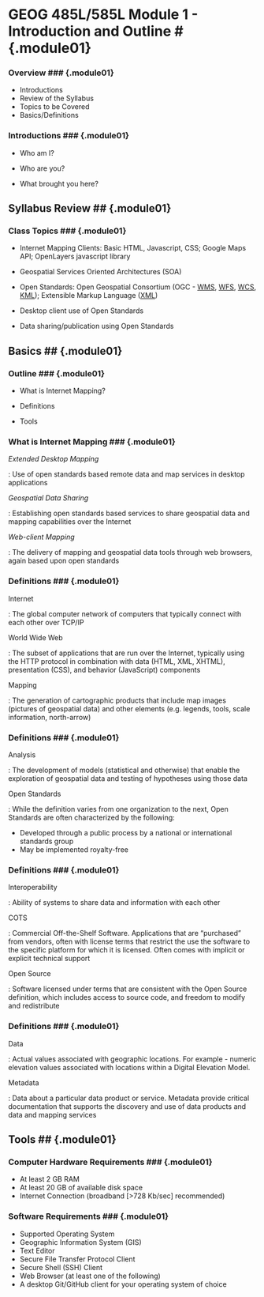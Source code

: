 <!---------------------------------------------------------------------------->
<!-- Week 01 ----------------------------------------------------------------->
<!-- Lecture 01 a 01 --------------------------------------------------------->
<!-- Introduction and Outline ------------------------------------------------>
<!---------------------------------------------------------------------------->

# GEOG 485L/585L Module 1 - Introduction and Outline # {.module01}

### Overview ### {.module01}

* Introductions
* Review of the Syllabus
* Topics to be Covered
* Basics/Definitions

### Introductions ### {.module01}

* Who am I?

* Who are you?

* What brought you here?

## Syllabus Review ## {.module01}

### Class Topics ###  {.module01}

* Internet Mapping Clients: Basic HTML, Javascript, CSS; Google Maps API; OpenLayers javascript library

* Geospatial Services Oriented Architectures (SOA)

* Open Standards: Open Geospatial Consortium (OGC - [WMS](http://www.opengeospatial.org/standards/wms), [WFS](http://www.opengeospatial.org/standards/wfs), [WCS](http://www.opengeospatial.org/standards/wcs), [KML](http://www.opengeospatial.org/standards/kml)); Extensible Markup Language ([XML](http://www.w3.org/XML/))

* Desktop client use of Open Standards

* Data sharing/publication using Open Standards

## Basics ##  {.module01}

### Outline ###  {.module01}

* What is Internet Mapping?

* Definitions

* Tools

### What is Internet Mapping ###  {.module01}

*Extended Desktop Mapping*

: 	Use of open standards based remote data and map services in desktop applications

*Geospatial Data Sharing*

:	Establishing open standards based services to share geospatial data and mapping capabilities over the Internet

*Web-client Mapping*

:	The delivery of mapping and geospatial data tools through web browsers, again based upon open standards

### Definitions ###  {.module01}

Internet

:	The global computer network of computers that typically connect with each other over TCP/IP

World Wide Web

:	The subset of applications that are run over the Internet, typically using the HTTP protocol in combination with data (HTML, XML, XHTML), presentation (CSS), and behavior (JavaScript) components

Mapping

:	The generation of cartographic products that include map images (pictures of geospatial data) and other elements (e.g. legends, tools, scale information, north-arrow)

### Definitions ###  {.module01}

Analysis

:	The development of models (statistical and otherwise) that enable the exploration of geospatial data and testing of hypotheses using those data

Open Standards

:	While the definition varies from one organization to the next, Open Standards are often characterized by the following:

* Developed through a public process by a national or international standards group
* May be implemented royalty-free

### Definitions ###  {.module01}

Interoperability

:	Ability of systems to share data and information with each other

COTS

:	Commercial Off-the-Shelf Software. Applications that are “purchased” from vendors, often with license terms that restrict the use the software to the specific platform for which it is licensed. Often comes with implicit or explicit technical support

Open Source

:	Software licensed under terms that are consistent with the Open Source definition, which includes access to source code, and freedom to modify and redistribute

### Definitions ###  {.module01}

Data

:	Actual values associated with geographic locations. For example - numeric elevation values associated with locations within a Digital Elevation Model.

Metadata

:	Data about a particular data product or service. Metadata provide critical documentation that supports the discovery and use of data products and data and mapping services


## Tools ##  {.module01}

### Computer Hardware Requirements ###  {.module01}

* At least 2 GB RAM
* At least 20 GB of available disk space
* Internet Connection (broadband [>728 Kb/sec] recommended)

### Software Requirements ###  {.module01}

* Supported Operating System
* Geographic Information System (GIS)
* Text Editor 
* Secure File Transfer Protocol Client
* Secure Shell (SSH) Client
* Web Browser (at least one of the following)
* A desktop Git/GitHub client for your operating system of choice



